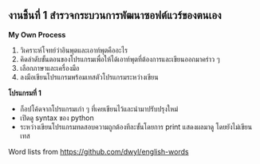 ## งานชิ้นที่ 1 สำรวจกระบวนการพัฒนาซอฟต์แวร์ของตนเอง
**My Own Process**
1. วิเคราะห์โจทย์ว่าอินพุตและเอาท์พุตคืออะไร
2. คิดลำดับขั้นตอนของโปรแกรมเพื่อให้ได้เอาท์พุตที่ต้องการและเขียนออกมาคร่าว ๆ
3. เลือกภาษาและเครื่องมือ 
4. ลงมือเขียนโปรแกรมพร้อมเทสตัวโปรแกรมระหว่างเขียน

**โปรแกรมที่ 1**
- ก็อปโค้ดจากโปรแกรมเก่า ๆ ที่เคยเขียนไว้และนำมาปรับปรุงใหม่
- เปิดดู syntax ของ python 
- ระหว่างเขียนโปรแกรมทดสอบความถูกต้องทีละขั้นโดยการ print แสดงผลมาดู โดยยังไม่เขียนเทส


Word lists from https://github.com/dwyl/english-words